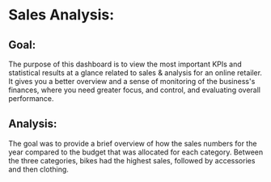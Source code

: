 # Sales Analysis:
## Goal: 
The purpose of this dashboard is to view the most important KPIs and statistical results at a glance related to sales & analysis for an online retailer. It gives you a better overview and a sense of monitoring of the business's finances, where you need greater focus, and control, and evaluating overall performance.
## Analysis:
The goal was to provide a brief overview of how the sales numbers for the year compared to the budget that was allocated for each category. Between the three categories, bikes had the highest sales, followed by accessories and then clothing. 

